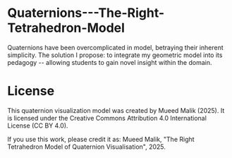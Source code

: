 # Quaternions---The-Right-Tetrahedron-Model
Quaternions have been overcomplicated in model, betraying their inherent simplicity. The solution I propose: to integrate my geometric model into its pedagogy -- allowing students to gain novel insight within the domain.

# License
This quaternion visualization model was created by Mueed Malik (2025).
It is licensed under the Creative Commons Attribution 4.0 International License (CC BY 4.0).

If you use this work, please credit it as:
Mueed Malik, "The Right Tetrahedron Model of Quaternion Visualisation", 2025.
